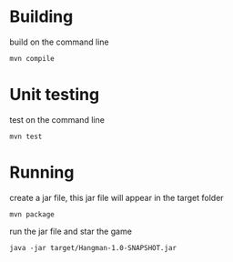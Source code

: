 # Building
build on the command line
```
mvn compile
```
# Unit testing
test on the command line
```
mvn test
```

# Running
create a jar file, this jar file will appear in the target folder
```
mvn package
```
run the jar file and star the game
```
java -jar target/Hangman-1.0-SNAPSHOT.jar
```
